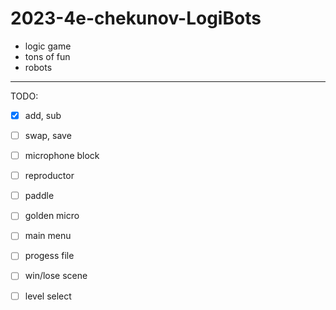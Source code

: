 # 2023-4e-chekunov-LogiBots
- logic game
- tons of fun
- robots

___
TODO:

- [x] add, sub
- [ ] swap, save 
- [ ] microphone block
- [ ] reproductor
- [ ] paddle
- [ ] golden micro
- [ ] main menu
- [ ] progess file
- [ ] win/lose scene
- [ ] level select

